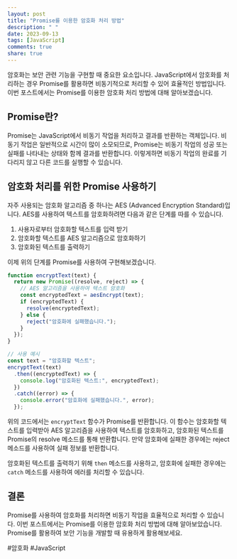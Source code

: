 ```yaml
---
layout: post
title: "Promise를 이용한 암호화 처리 방법"
description: " "
date: 2023-09-13
tags: [JavaScript]
comments: true
share: true
---
```


암호화는 보안 관련 기능을 구현할 때 중요한 요소입니다. JavaScript에서 암호화를 처리하는 경우 Promise를 활용하면 비동기적으로 처리할 수 있어 효율적인 방법입니다. 이번 포스트에서는 Promise를 이용한 암호화 처리 방법에 대해 알아보겠습니다.

## Promise란?

Promise는 JavaScript에서 비동기 작업을 처리하고 결과를 반환하는 객체입니다. 비동기 작업은 일반적으로 시간이 많이 소모되므로, Promise는 비동기 작업의 성공 또는 실패를 나타내는 상태와 함께 결과를 반환합니다. 이렇게하면 비동기 작업의 완료를 기다리지 않고 다른 코드를 실행할 수 있습니다.

## 암호화 처리를 위한 Promise 사용하기

자주 사용되는 암호화 알고리즘 중 하나는 AES (Advanced Encryption Standard)입니다. AES를 사용하여 텍스트를 암호화하려면 다음과 같은 단계를 따를 수 있습니다.

1. 사용자로부터 암호화할 텍스트를 입력 받기
2. 암호화할 텍스트를 AES 알고리즘으로 암호화하기
3. 암호화된 텍스트를 출력하기

이제 위의 단계를 Promise를 사용하여 구현해보겠습니다.

```javascript
function encryptText(text) {
  return new Promise((resolve, reject) => {
    // AES 알고리즘을 사용하여 텍스트 암호화
    const encryptedText = aesEncrypt(text);
    if (encryptedText) {
      resolve(encryptedText);
    } else {
      reject("암호화에 실패했습니다.");
    }
  });
}

// 사용 예시
const text = "암호화할 텍스트";
encryptText(text)
  .then((encryptedText) => {
    console.log("암호화된 텍스트:", encryptedText);
  })
  .catch((error) => {
    console.error("암호화에 실패했습니다.", error);
  });
```

위의 코드에서는 `encryptText` 함수가 Promise를 반환합니다. 이 함수는 암호화할 텍스트를 입력받아 AES 알고리즘을 사용하여 텍스트를 암호화하고, 암호화된 텍스트를 Promise의 resolve 메소드를 통해 반환합니다. 만약 암호화에 실패한 경우에는 reject 메소드를 사용하여 실패 정보를 반환합니다.

암호화된 텍스트를 출력하기 위해 `then` 메소드를 사용하고, 암호화에 실패한 경우에는 `catch` 메소드를 사용하여 에러를 처리할 수 있습니다.

## 결론

Promise를 사용하여 암호화를 처리하면 비동기 작업을 효율적으로 처리할 수 있습니다. 이번 포스트에서는 Promise를 이용한 암호화 처리 방법에 대해 알아보았습니다. Promise를 활용하여 보안 기능을 개발할 때 유용하게 활용해보세요.

#암호화 #JavaScript